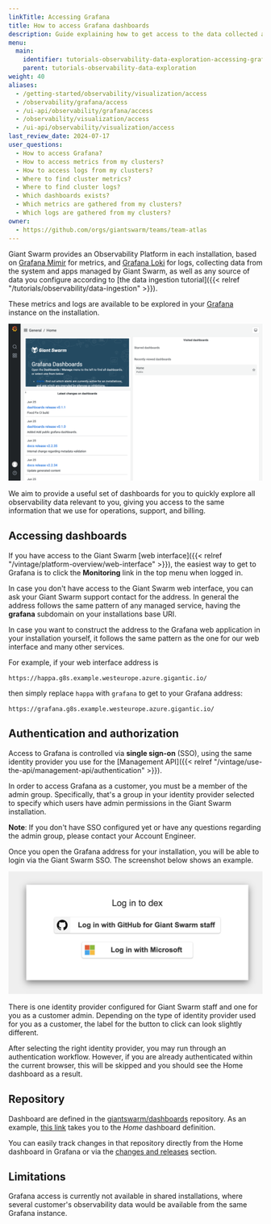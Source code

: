 ```yaml
---
linkTitle: Accessing Grafana
title: How to access Grafana dashboards
description: Guide explaining how to get access to the data collected and stored by the Observability Platform.
menu:
  main:
    identifier: tutorials-observability-data-exploration-accessing-grafana
    parent: tutorials-observability-data-exploration
weight: 40
aliases:
  - /getting-started/observability/visualization/access
  - /observability/grafana/access
  - /ui-api/observability/grafana/access
  - /observability/visualization/access
  - /ui-api/observability/visualization/access
last_review_date: 2024-07-17
user_questions:
  - How to access Grafana?
  - How to access metrics from my clusters?
  - How to access logs from my clusters?
  - Where to find cluster metrics?
  - Where to find cluster logs?
  - Which dashboards exists?
  - Which metrics are gathered from my clusters?
  - Which logs are gathered from my clusters?
owner:
  - https://github.com/orgs/giantswarm/teams/team-atlas
---
```


Giant Swarm provides an Observability Platform in each installation, based on [Grafana Mimir](https://grafana.com/oss/mimir/) for metrics, and [Grafana Loki](https://grafana.com/oss/loki/) for logs, collecting data from the system and apps managed by Giant Swarm, as well as any source of data you configure according to [the data ingestion tutorial]({{< relref "/tutorials/observability/data-ingestion" >}}).

These metrics and logs are available to be explored in your [Grafana](https://grafana.com/) instance on the installation.

![Home dashboard](home-dashboard.png)

We aim to provide a useful set of dashboards for you to quickly explore all observability data relevant to you, giving you access to the same information that we use for operations, support, and billing.

## Accessing dashboards

If you have access to the Giant Swarm [web interface]({{< relref "/vintage/platform-overview/web-interface" >}}), the easiest way to get to Grafana is to click the **Monitoring** link in the top menu when logged in.

In case you don't have access to the Giant Swarm web interface, you can ask your Giant Swarm support contact for the address. In general the address follows the same pattern of any managed service, having the **grafana** subdomain on your installations base URI.

In case you want to construct the address to the Grafana web application in your installation yourself, it follows the same pattern as the one for our web interface and many other services.

For example, if your web interface address is

    https://happa.g8s.example.westeurope.azure.gigantic.io/

then simply replace `happa` with `grafana` to get to your Grafana address:

    https://grafana.g8s.example.westeurope.azure.gigantic.io/

## Authentication and authorization

Access to Grafana is controlled via **single sign-on** (SSO), using the same identity provider you use for the [Management API]({{< relref "/vintage/use-the-api/management-api/authentication" >}}).

In order to access Grafana as a customer, you must be a member of the admin group. Specifically, that's a group in your identity provider selected to specify which users have admin permissions in the Giant Swarm installation.

**Note**: If you don't have SSO configured yet or have any questions regarding the admin group, please contact your Account Engineer.

Once you open the Grafana address for your installation, you will be able to login via the Giant Swarm SSO. The screenshot below shows an example.

![Selecting an OIDC provider](access.png)

There is one identity provider configured for Giant Swarm staff and one for you as a customer admin. Depending on the type of identity provider used for you as a customer, the label for the button to click can look slightly different.

After selecting the right identity provider, you may run through an authentication workflow. However, if you are already authenticated within the current browser, this will be skipped and you should see the Home dashboard as a result.

## Repository

Dashboard are defined in the [giantswarm/dashboards](https://github.com/giantswarm/dashboards) repository. As an example, [this link](https://github.com/giantswarm/dashboards/blob/2be49ef09bccdb65c4fd62c835567bc0794617da/helm/dashboards/dashboards/shared/home.json) takes you to the _Home_ dashboard definition.

You can easily track changes in that repository directly from the Home dashboard in Grafana or via the [changes and releases](/changes/dashboards/) section.

## Limitations

Grafana access is currently not available in shared installations, where several customer's observability data would be available from the same Grafana instance.
